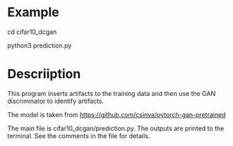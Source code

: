 # Example

cd cifar10_dcgan

python3 prediction.py


# Descriiption

This program inserts artifacts to the training data and then use the GAN discriminator to identify artifacts.


The model is taken from https://github.com/csinva/pytorch-gan-pretrained


The main file is cifar10_dcgan/prediction.py. The outputs are printed to the terminal. See the comments in the file for details.